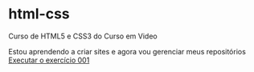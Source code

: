 # html-css
 Curso de HTML5 e CSS3 do Curso em Video

 Estou aprendendo a criar sites e agora vou gerenciar meus repositórios
 <a href="https://anadurasio.github.io/html-css/exercícios/ex001/index.html">Executar o exercício 001</a>

